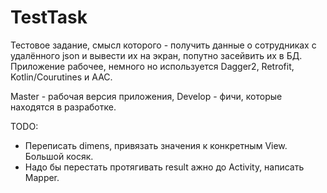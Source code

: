 # TestTask
Тестовое задание, смысл которого - получить данные о сотрудниках с удалённого json и вывести их на экран, попутно засейвить их в БД. Приложение рабочее, немного но используется Dagger2, Retrofit, Kotlin/Courutines и AAC.

Master - рабочая версия приложения, Develop - фичи, которые находятся в разработке.

TODO:
- Переписать dimens, привязать значения к конкретным View. Большой косяк.
- Надо бы перестать протягивать result ажно до Activity, написать Mapper.
